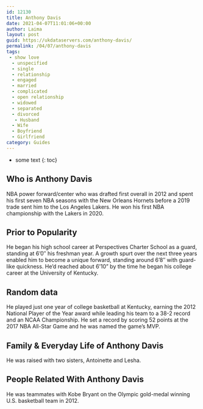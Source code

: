 ```yaml
---
id: 12130
title: Anthony Davis
date: 2021-04-07T11:01:06+00:00
author: Laima
layout: post
guid: https://ukdataservers.com/anthony-davis/
permalink: /04/07/anthony-davis
tags:
 - show love
  - unspecified
  - single
  - relationship
  - engaged
  - married
  - complicated
  - open relationship
  - widowed
  - separated
  - divorced
   - Husband
  - Wife
  - Boyfriend
  - Girlfriend
category: Guides
---
```


* some text
{: toc}


## Who is Anthony Davis
                  
                  
                  
NBA power forward/center who was drafted first overall in 2012 and spent his first seven NBA seasons with the New Orleans Hornets before a 2019 trade sent him to the Los Angeles Lakers. He won his first NBA championship with the Lakers in 2020. 
                  
              
            
              
            
                
                
                
## Prior to Popularity
                  
                  
                  
He began his high school career at Perspectives Charter School as a guard, standing at 6&#8217;0&#8243; his freshman year. A growth spurt over the next three years enabled him to become a unique forward, standing around 6&#8217;8&#8243; with guard-like quickness. He&#8217;d reached about 6&#8217;10&#8221; by the time he began his college career at the University of Kentucky.
                  
              
            
              
            
                
                
                
## Random data
                  
                  
                  
He played just one year of college basketball at Kentucky, earning the 2012 National Player of the Year award while leading his team to a 38-2 record and an NCAA Championship. He set a record by scoring 52 points at the 2017 NBA All-Star Game and he was named the game&#8217;s MVP. 
                  
              
            
              
            
                
                
                
## Family & Everyday Life of Anthony Davis
                  
                  
                  
He was raised with two sisters, Antoinette and Lesha. 
                  
              
            
              
            
                
                
                
## People Related With Anthony Davis
                  
                  
                  
He was teammates with Kobe Bryant on the Olympic gold-medal winning U.S. basketball team in 2012.
                  
              
            
              
            
                
              
            
              
              
            
            
              
            
          
          
          